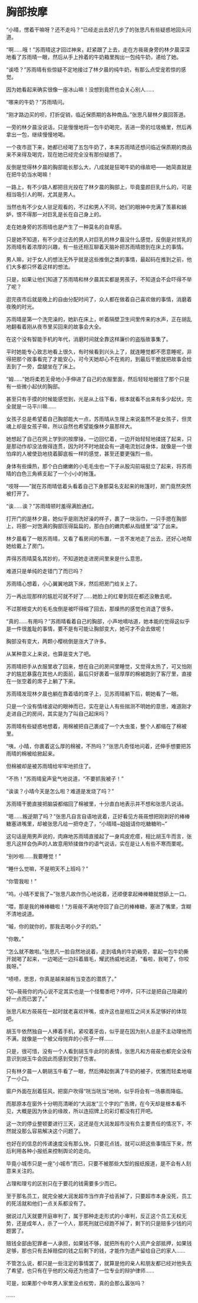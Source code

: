 # 胸部按摩

“小晴，愣着干嘛呀？还不走吗？”已经走出去好几步了的张思凡有些疑惑地回头问道。

“啊……哦！”苏雨晴这才回过神来，赶紧跟了上去，走在方莜莜身旁的林夕晨深深地看了苏雨晴一眼，然后从手上拎着的牛奶箱里掏出一包纯牛奶，递给了她。

“诶唔？”苏雨晴有些惊疑不定地接过了林夕晨的纯牛奶，有那么点受宠若惊的感觉。

因为她看起来确实很像一座冰山嘛！没想到竟然也会关心别人……

“哪来的牛奶？”苏雨晴问。

“刚才路边买的呗，打折促销，临近保质期的各种商品。”张思凡替林夕晨回答道。

一旁的林夕晨没说话，只是慢慢地将一包牛奶喝完，丢进一旁的垃圾桶里，然后再拿出一包，继续慢慢地喝。

一个夜市逛下来，她都已经喝了五包牛奶了，本来苏雨晴还想问临近保质期的商品来不来得及喝完，现在她已经完全没有那份疑惑了。

反倒是觉得林夕晨的胸部能长那么大，八成就是狂喝牛奶的缘故吧——她简直就是在把牛奶当水喝嘛！

一路上，有不少路人都把目光投在了林夕晨的胸部上，毕竟童颜巨乳什么的，可是相当吸引人的啊，尤其是男人。

当然也有不少女人驻足观看的，不过和男人不同，她们的眼神中充满了羡慕和嫉妒，恨不得那一对巨乳是长在自己身上的。

走在她身旁的苏雨晴也是产生了一种莫名的自卑感。

只是她不知道，有不少走过去的男人对巨乳的林夕晨没什么感觉，反倒是对贫乳的苏雨晴有着浓厚的兴趣，有一些还相互聊着天脑补把苏雨晴摁到在床上的事情。

男人嘛，对于女人的想法无外乎就是这些推倒之类的事情，最起码在推到之前，他们大多都只怀着这样的想法。

只是，如果让他们知道了苏雨晴和林夕晨其实都是男孩子，不知道会不会吓得不举了呢？

逛完夜市后就是晚上的自由分配时间了，众人都在做着自己喜欢做的事情，消磨着夜晚的时光。

苏雨晴是第一个洗完澡的，她趴在床上，听着隔壁卫生间里传来的水声，正在胡乱地翻看着刚从夜市里买回来的故事会大全。

在这个没有智能手机的年代，消磨时间就全靠这样廉价的盗版故事集了。

平时她能专心致志地看上很久，有时候看到兴头上了，就连睡觉都不愿意睡呢，非得把那个故事看完了才能安心，可今天她却心不在焉的，到最后干脆就把故事会给丢到了一旁，盘腿坐在了床上。

“姆……”她将柔若无骨地小手伸进了自己的衣服里面，然后轻轻地握住了那个只是有一些微小起伏的胸部。

甚至只有手摸的时候能感觉到，光是从上往下看，根本就看不出来有多少起伏，完全就是一马平川嘛……

女孩子总是希望着自己胸部能大一点，苏雨晴从生理上来说虽然不是女孩子，但灵魂上却是女孩子嘛，所以自然也希望能像林夕晨那样大。

她想起了自己在网上学到的按摩操，一边回忆着，一边开始轻轻地揉搓了起来，只是那动作却没法做得连贯，因为时不时地就会有一道电流划过身体，就像是一个很怕痒的人被使劲地挠着脚底板一样的感觉，甚至还要更强烈一些。

身体有些燥热，那个白白嫩嫩的小毛毛虫也一下子从股沟前端挺立了起来，将苏雨晴的白色三角裤支起了一个小小的帐篷。

“吱呀——”就在苏雨晴低着头看着自己下身那莫名支起来的帐篷时，房门竟然突然被打开了。

“诶……诶？”苏雨晴顿时羞得满脸通红。

打开门的是林夕晨，她似乎是刚洗好澡的样子，裹了一块浴巾，一只手摁在胸部上，将那一对饱满的胸部压得扁扁的，那白白的嫩肉都从指缝里“溢”了出来。

林夕晨看了一眼苏雨晴，又看了看房间的布置，一言不发地走了出去，还好心地帮她给戴上了房门。

弄得苏雨晴莫名其妙的，不知道她走进房间里来是什么意思。

难道只是单纯的走错门了而已吗？

苏雨晴心想着，小心翼翼地跳下床，然后把房门给关上了。

万一再出现那样的尴尬可就不好了……她脸上的红晕到现在都还没散去呢。

不过那根变大的毛毛虫倒是被吓得缩了回去，那燥热的感觉也消退了很多。

“真的……有用吗？”苏雨晴看着自己的胸部，小声地嘀咕道，她本能的觉得这似乎是一件很羞耻的事情，要不是有可能让胸部变大，她可才不会去做呢！

胸部没有变大，两颗小樱桃倒是涨大了许多。

从某种意义上来说，也算是变大了吧。

苏雨晴把手从衣服里收了回来，想在自己的房间里睡觉，又觉得太热了，可又怕刚才的尴尬暴露在其他人的面前，最后只好裹着一层厚厚的棉被跑到了客厅里，直接在一张空着的席子上躺了下来。

苏雨晴发现林夕晨也躺在靠着墙的席子上，见苏雨晴躺下后，朝她看了一眼。

只是一个没有情绪波动的眼神而已，实在是让人有些揣测不明她的意思，难道刚才走进自己的房间，其实是为了叫自己起床吗？

苏雨晴有些疑惑地想着，用棉被把自己裹成了一个大虫茧，整个人都缩在了棉被里。

“咦，小晴，你裹着这么厚的棉被，不热吗？”张思凡奇怪地问着，还伸手想要把苏雨晴的棉被给掀起来。

但棉被却是被苏雨晴给牢牢地抓住了。

“不热！”苏雨晴瓮声瓮气地说道，“不要抓我被子！”

“诶诶？小晴今天是怎么啦？难道是发烧了吗？”

苏雨晴干脆直接把脑袋都缩回了棉被里，十分直白地表示并不想和张思凡说话。

“嗯……叛逆期了吗？”张思凡自言自语地说着，正好看见方莜莜想把刚剥好的棒棒糖塞进嘴里，却被张思凡给一把夺走了，“小晴晴~姐姐请你吃糖糖哟~”

这句话是用男声说的，肉麻地苏雨晴直接起了一身鸡皮疙瘩，相比胡玉牛而言，张思凡这样会伪声的人故意用矫揉做作的语气说话，实在是让人有些不寒而栗呢。

“别吵啦……我要睡觉！”

“睡什么觉嘛，不是明天不上班吗？”

“你管我啦！”

“呜，小晴不爱我了~”张思凡故作伤心地说着，还顺便拿起棒棒糖就想舔上一口。

“喂，那是我的棒棒糖啦！”方莜莜不满地夺回了自己的棒棒糖，塞进了嘴里，含糊不清地说道。

“嘁，你的就你的，那我去喝小夕子的奶。”

“你敢。”

“怎么就不敢啦。”张思凡一脸自然地说着，走到墙角的牛奶箱旁，拿起一包牛奶撕开就喝了起来，一边喝还一边抖着眉毛，耀武扬威地说道，“看啦，我喝了，你咬我呀。”

“啧啧，思思，你真是越来越有当变态的潜质了。”

“切~莜莜你的内心说不定其实也是一个怪蜀黍吧？哼哼，只不过是把自己隐藏的好一点而已罢了。”

张思凡和方莜莜在一起时就老喜欢拌嘴，或许这也是相互之间关系足够好的体现吧。

胡玉牛依然独自一人捧着手机，紧咬着牙齿，似乎是在因为别人总是不主动理他而不满，就像是一个被父母抛弃的小孩子一样……

只是，很可惜，没有一个人看到胡玉牛此时的表情，张思凡和方莜莜也都完全没有意识到胡玉牛会因此而感到受到了伤害。

只有林夕晨一人朝胡玉牛看了一眼，然后捧起倒满了牛奶的被子，优雅而轻柔地啜了一小口。

窗户外面在刮着狂风，把窗户吹得“咣当咣当”地响，似乎将会有一场暴雨降临。

而那原本在窗外十分明亮清晰的“大润发”三个字的广告牌，在今天却是根本看不见，大概是因为休业的缘故，所以连招牌上的彩灯都没有打开吧。

这一次的停业整顿要进行三天，这还是在大润发超市没有负主要责任的情况下，不然就没那么容易解决这个问题了。

也好在的信息的传递速度没有那么快，只要花点钱，就可以把这些事情压下来，然后利用各种小报纸来控制舆论的走向。

毕竟小城市只是一座“小城市”而已，只要不被那些大型的报纸报道，是不会有人刻意来关注的。

占理和理亏的区别只在于要花的钱需要多少而已。

至于那名员工，就完全被大润发超市当作弃子给丢掉了，只要超市本身没死，员工的死活就和他们一点关系都没有了。

据说过几天就要开庭审判了，属于那种走走形式的小审判，反正这个员工无权无势，还是成年人，杀了一个人，那死刑就已经跑不掉了，剩下的只是赔多少钱的问题罢了。

赔钱全部由犯罪者一人承担，如果钱不够，就把所有的个人资产全部抵押，如果钱足够，那也只有去掉赔偿的钱之后剩下的钱，才能作为遗产留给自己的家人……

不管怎么说，都只是一些注定的事情罢了，就算是他的亲人和朋友都已经对他失去了希望，也只有在乎他的父母还为他请了一位专业的辩护律师……

可是，如果那个中年男人家里没点权势，真的会那么嚣张吗？

……
